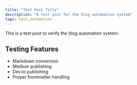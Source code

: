 ```yaml
---
title: "Test Post Title"
description: "A test post for the blog automation system"
tags: test,automation
---
```


This is a test post to verify the blog automation system.

## Testing Features

- Markdown conversion
- Medium publishing
- Dev.to publishing
- Proper frontmatter handling
